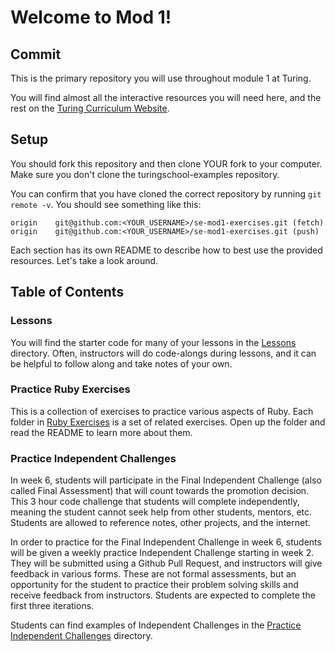 # Welcome to Mod 1!
## Commit

This is the primary repository you will use throughout module 1 at Turing.

You will find almost all the interactive resources you will need here, and the rest on the [Turing Curriculum Website](https://curriculum.turing.edu/module1/).

## Setup
You should fork this repository and then clone YOUR fork to your computer. Make sure you don't clone the turingschool-examples repository.

You can confirm that you have cloned the correct repository by running `git remote -v`. You should see something like this:

  ```
  origin	git@github.com:<YOUR_USERNAME>/se-mod1-exercises.git (fetch)
  origin	git@github.com:<YOUR_USERNAME>/se-mod1-exercises.git (push)
  ```

Each section has its own README to describe how to best use the provided resources. Let's take a look around.

## Table of Contents

### Lessons

You will find the starter code for many of your lessons in the [Lessons](./lessons) directory. Often, instructors will do code-alongs during lessons, and it can be helpful to follow along and take notes of your own.

### Practice Ruby Exercises

This is a collection of exercises to practice various aspects of Ruby. Each folder in [Ruby Exercises](./ruby_exercises) is a set of related exercises. Open up the folder and read the README to learn more about them.

### Practice Independent Challenges

In week 6, students will participate in the Final Independent Challenge (also called Final Assessment) that will count towards the promotion decision. This 3 hour code challenge that students will complete independently, meaning the student cannot seek help from other students, mentors, etc. Students are allowed to reference notes, other projects, and the internet.

In order to practice for the Final Independent Challenge in week 6, students will be given a weekly practice Independent Challenge starting in week 2. They will be submitted using a Github Pull Request, and instructors will give feedback in various forms. These are not formal assessments, but an opportunity for the student to practice their problem solving skills and receive feedback from instructors. Students are expected to complete the first three iterations.

Students can find examples of Independent Challenges in the [Practice Independent Challenges](./practice_independent_challenges) directory.
